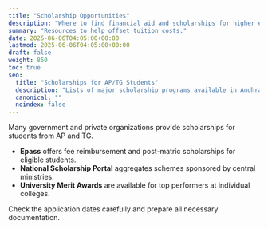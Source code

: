 ```yaml
---
title: "Scholarship Opportunities"
description: "Where to find financial aid and scholarships for higher education."
summary: "Resources to help offset tuition costs."
date: 2025-06-06T04:05:00+00:00
lastmod: 2025-06-06T04:05:00+00:00
draft: false
weight: 850
toc: true
seo:
  title: "Scholarships for AP/TG Students"
  description: "Lists of major scholarship programs available in Andhra Pradesh and Telangana."
  canonical: ""
  noindex: false
---
```


Many government and private organizations provide scholarships for students from AP and TG.

- **Epass** offers fee reimbursement and post-matric scholarships for eligible students.
- **National Scholarship Portal** aggregates schemes sponsored by central ministries.
- **University Merit Awards** are available for top performers at individual colleges.

Check the application dates carefully and prepare all necessary documentation.
